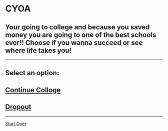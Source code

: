 # CYOA
## Your going to college and because you saved money you are going to one of the best schools ever!! Choose if you wanna succeed or see where life takes you!
---
## Select an option:
## [Continue Colloge](../graduated/graduated.md)
## [Dropout](../dropout/dropout.md)
---
[Start Over](../home.md)